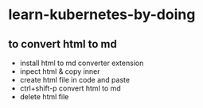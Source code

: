 # learn-kubernetes-by-doing

## to convert html to md
- install html to md converter extension
- inpect html & copy inner
- create html file in code and paste
- ctrl+shift-p convert html to md
- delete html file

